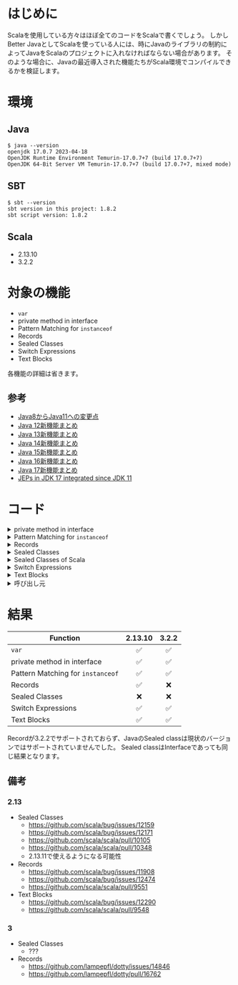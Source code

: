 # はじめに

Scalaを使用している方々はほぼ全てのコードをScalaで書くでしょう。
しかしBetter JavaとしてScalaを使っている人には、時にJavaのライブラリの制約によってJavaをScalaのプロジェクトに入れなければならない場合があります。
そのような場合に、Javaの最近導入された機能たちがScala環境でコンパイルできるかを検証します。

# 環境

## Java

```shell
$ java --version
openjdk 17.0.7 2023-04-18
OpenJDK Runtime Environment Temurin-17.0.7+7 (build 17.0.7+7)
OpenJDK 64-Bit Server VM Temurin-17.0.7+7 (build 17.0.7+7, mixed mode)
```

## SBT

```shell
$ sbt --version
sbt version in this project: 1.8.2
sbt script version: 1.8.2
```

## Scala

* 2.13.10
* 3.2.2

# 対象の機能

* `var`
* private method in interface
* Pattern Matching for `instanceof`
* Records
* Sealed Classes
* Switch Expressions
* Text Blocks

各機能の詳細は省きます。

## 参考

* [Java8からJava11への変更点](https://qiita.com/nowokay/items/1ce24079f4daafc73b4a)
* [Java 12新機能まとめ](https://qiita.com/nowokay/items/0e860819b6ffb1aca90a)
* [Java 13新機能まとめ](https://qiita.com/nowokay/items/3e1625a77cb435394547)
* [Java 14新機能まとめ](https://qiita.com/nowokay/items/ec85d97a7cecaaac8123)
* [Java 15新機能まとめ](https://qiita.com/nowokay/items/2858699bc1cd89222cd8)
* [Java 16新機能まとめ](https://qiita.com/nowokay/items/215769cdcb14d6c5412f)
* [Java 17新機能まとめ](https://qiita.com/nowokay/items/ec58bf8f30d236a12acb)
* [JEPs in JDK 17 integrated since JDK 11](https://openjdk.org/projects/jdk/17/jeps-since-jdk-11)

# コード

<details><summary>private method in interface</summary><div>

```java
public interface HasPrivate {
    default double pow(Position position) {
        return Math.pow(position.x(), this.internalParameter());
    }

    private double internalParameter() {
        return 3d;
    }

    static void main(String[] args) {
        var hasPrivate = new HasPrivate() {
        };
        System.out.println(hasPrivate.pow(new Position(2, 2)));
    }
}
```

</div></details>

<details><summary>Pattern Matching for <code>instanceof</code></summary><div>

```java
import java.time.LocalTime;
import java.util.List;
import java.util.Map;

public class PatternMatch {
    public static void main(String[] args) {
        var something = returnSomething(LocalTime.now());
        if (something instanceof String s) {
            System.out.println("String! " + s);
        } else if (something instanceof List<?>) {
            System.out.println("List" + something.getClass());
        } else if (something instanceof Map<?, ?> m && m.isEmpty()) {
            System.out.println("Empty map, " + m.getClass());
        } else if (something instanceof Position p) {
            System.out.println(p);
        } else {
            throw new IllegalStateException("What?");
        }
    }

    private static Object returnSomething(LocalTime time) {
        return switch (time.getNano() % 5) {
            case 0, 1 -> "a";
            case 2 -> List.of();
            case 3 -> Map.of();
            case 4 -> new Position(time.getHour(), time.getMinute());
            default -> throw new AssertionError("unreachable");
        };
    }
}
```

</div></details>

<details><summary>Records</summary><div>

```java
public record RecordExample(Position pos) {
    public RecordExample {
        if (this.pos().x() < 0 || this.pos().y() < 0)
            throw new IllegalArgumentException("coordinate must be 0 or positive");
    }

    public RecordExample(int x, int y) {
        this(Position.apply(x, y));
    }

    public static void main(String[] args) {
        var pos = new RecordExample(0, 0);
        System.out.println(pos);
    }
}
```

</div></details>

<details><summary>Sealed Classes</summary><div>

```java
public sealed class SealedExample {

    public static void main(String[] args) {
        var example = new SealedExample();
        System.out.println(example.getClass());
        System.out.println(new Child1().getClass());
        System.out.println(new Child2().getClass());
        System.out.println(example.new Child3().getClass());
    }

    public static final class Child1 extends SealedExample {
    }

    public static non-sealed class Child2 extends SealedExample {
    }

    non-sealed class Child3 extends SealedExample {
    }
}
```

</div></details>

<details><summary>Sealed Classes of Scala</summary><div>

```scala
sealed class ScalaSealedClass {
  class Child3 extends ScalaSealedClass
}

object ScalaSealedClass {
  final class Child1 extends ScalaSealedClass

  class Child2 extends ScalaSealedClass

  def main(args: Array[String]): Unit = {
    val example = new ScalaSealedClass
    val c1 = new Child1
    val c2 = new Child2
    val c3 = new example.Child3
    println(c1.getClass)
    println(c2.getClass)
    println(c3.getClass)
  }
}

```

</div></details>

<details><summary>Switch Expressions</summary><div>

```java
import java.time.LocalDate;
import java.time.LocalTime;

public class SwitchExpression {
    public static void main(String[] args) {
        int a = switch (LocalTime.now().getSecond() % 3) {
            case 0 -> 4;
            case 1 -> {
                int min = LocalTime.now().getMinute();
                yield min + LocalTime.now().getSecond();
            }
            case 2 -> 2;
            default -> throw new AssertionError("unreachable");
        };
        System.out.println("Count: " + a);

        switch (LocalDate.now().getDayOfWeek()) {
            case SATURDAY, SUNDAY:
                System.out.println("Holiday!");
            case FRIDAY:
                System.out.println("Before holiday");
            default:
                System.out.println("Work");
        }
    }
}
```

</div></details>

<details><summary>Text Blocks</summary><div>

```java
public class TextBlock {
    public static void main(String[] args) {
        System.out.println("""
            This is an example of multi line string.
            This file may be called from scala file.""");
    }
}

```

</div></details>

<details><summary>呼び出し元</summary><div>

```scala

case class Position(x: Int, y: Int)

object CompileCheckMain {

  def main(args: Array[String]): Unit = {
    // Compile error in 3.2.2
    println("-" * 10 + "RecordExample" + "-" * 10)
    RecordExample.main(args)
    println("-" * 10 + "HasPrivate" + "-" * 10)
    HasPrivate.main(args)
    println("-" * 10 + "PatternMatch" + "-" * 10)
    PatternMatch.main(args)
    // Compile error in both 2.13.10 and 3.2.2
    println("-" * 10 + "SealedExample" + "-" * 10)
    SealedExample.main(args)
    // Of course, scala sealed class can compile
    println("-" * 10 + "ScalaSealedClass" + "-" * 10)
    ScalaSealedClass.main(args)
    println("-" * 10 + "SwitchExpression" + "-" * 10)
    SwitchExpression.main(args)
    println("-" * 10 + "TextBlock" + "-" * 10)
    TextBlock.main(args)
  }
}

```

</div></details>

# 結果

| Function                          | 2.13.10 | 3.2.2 |
|-----------------------------------|:-------:|:-----:|
| `var`                             |    ✅    |   ✅   |
| private method in interface       |    ✅    |   ✅   |
| Pattern Matching for `instanceof` |    ✅    |   ✅   |
| Records                           |    ✅    |   ❌   |
| Sealed Classes                    |    ❌    |   ❌   |
| Switch Expressions                |    ✅    |   ✅   |
| Text Blocks                       |    ✅    |   ✅   |

Recordが3.2.2でサポートされておらず、JavaのSealed classは現状のバージョンではサポートされていませんでした。
Sealed classはInterfaceであっても同じ結果となります。

## 備考

### 2.13

* Sealed Classes
  * https://github.com/scala/bug/issues/12159
  * https://github.com/scala/bug/issues/12171
  * https://github.com/scala/scala/pull/10105
  * https://github.com/scala/scala/pull/10348
  * 2.13.11で使えるようになる可能性
* Records
  * https://github.com/scala/bug/issues/11908
  * https://github.com/scala/bug/issues/12474
  * https://github.com/scala/scala/pull/9551
* Text Blocks
  * https://github.com/scala/bug/issues/12290
  * https://github.com/scala/scala/pull/9548

### 3

* Sealed Classes
  * ???
* Records
  * https://github.com/lampepfl/dotty/issues/14846
  * https://github.com/lampepfl/dotty/pull/16762
